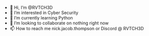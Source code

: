- 👋 Hi, I’m @RVTCH3D
- 👀 I’m interested in Cyber Security
- 🌱 I’m currently learning Python
- 💞️ I’m looking to collaborate on nothing right now 
- 📫 How to reach me nick.jacob.thompson or Discord @ RVTCH3D

<!---
RVTCH3D/RVTCH3D is a ✨ special ✨ repository because its `README.md` (this file) appears on your GitHub profile.
You can click the Preview link to take a look at your changes.
--->

